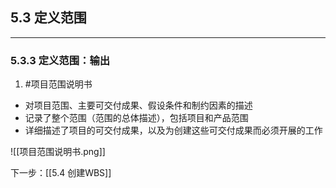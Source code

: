 ## 5.3 定义范围
***
### 5.3.3 定义范围：输出
1. #项目范围说明书
* 对项目范围、主要可交付成果、假设条件和制约因素的描述
* 记录了整个范围（范围的总体描述），包括项目和产品范围
* 详细描述了项目的可交付成果，以及为创建这些可交付成果而必须开展的工作

![[项目范围说明书.png]]

下一步：[[5.4 创建WBS]]